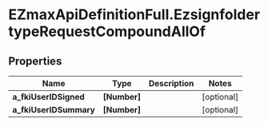 # EZmaxApiDefinitionFull.EzsignfoldertypeRequestCompoundAllOf

## Properties

Name | Type | Description | Notes
------------ | ------------- | ------------- | -------------
**a_fkiUserIDSigned** | **[Number]** |  | [optional] 
**a_fkiUserIDSummary** | **[Number]** |  | [optional] 


